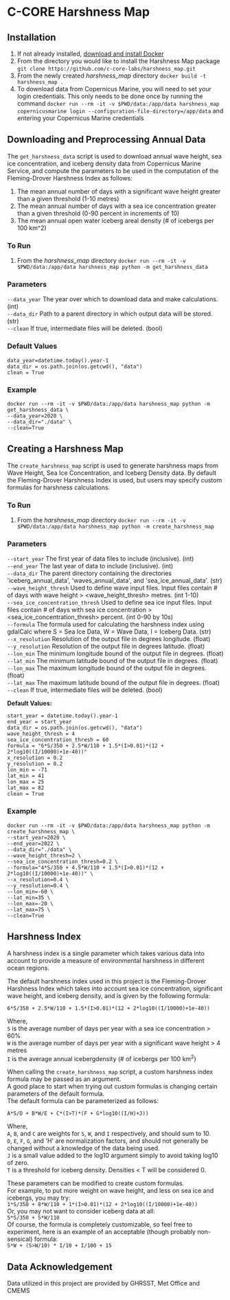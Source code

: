# C-CORE Harshness Map

## Installation

1. If not already installed, [download and install Docker](https://docs.docker.com/engine/install/)
2. From the directory you would like to install the Harshness Map package `git clone https://github.com/c-core-labs/harshness_map.git`
3. From the newly created *harshness_map* directory `docker build -t harshness_map .`
4. To download data from Copernicus Marine, you will need to set your login credentials. This only needs to be done once by running the command `docker run --rm -it -v $PWD/data:/app/data harshness_map copernicusmarine login --configuration-file-directory=/app/data` and entering your Copernicus Marine credentials

## Downloading and Preprocessing Annual Data
The `get_harshness_data` script is used to download annual wave height, sea ice concentration, and iceberg density data
from Copernicus Marine Service, and compute the parameters to be used in the computation of the 
Fleming-Drover Harshness Index as follows:
1. The mean annual number of days with a significant wave height greater than a given threshold (1-10 metres)
2. The mean annual number of days with a sea ice concentration greater than a given threshold (0-90 percent in increments of 10)
3. The mean annual open water iceberg areal density (# of icebergs per 100 km^2)

### To Run
1. From the *harshness_map* directory `docker run --rm -it -v $PWD/data:/app/data harshness_map python -m get_harshness_data`

### Parameters
`--data_year` The year over which to download data and make calculations. (int)  
`--data_dir` Path to a parent directory in which output data will be stored. (str)  
`--clean` If true, intermediate files will be deleted. (bool)  

### Default Values
```
data_year=datetime.today().year-1  
data_dir = os.path.join(os.getcwd(), "data")  
clean = True
```

### Example
```
docker run --rm -it -v $PWD/data:/app/data harshness_map python -m get_harshness_data \  
--data_year=2020 \
--data_dir="./data" \  
--clean=True
```
## Creating a Harshness Map
The `create_harshness_map` script is used to generate harshness maps from Wave Height, Sea Ice Concentration, and Iceberg Density data.
By default the Fleming-Drover Harshness Index is used, but users may specify custom formulas for harshness calculations.

### To Run
1. From the *harshness_map* directory `docker run --rm -it -v $PWD/data:/app/data harshness_map python -m create_harshness_map`

### Parameters
`--start_year` The first year of data files to include (inclusive). (int)  
`--end_year` The last year of data to include (inclusive). (int)  
`--data_dir` The parent directory containing the directories 'iceberg_annual_data', 'waves_annual_data', and 'sea_ice_annual_data'. (str)  
`--wave_height_thresh` Used to define wave input files. Input files contain # of days with wave height > <wave_height_thresh> metres. (int 1-10)  
`--sea_ice_concentration_thresh` Used to define sea ice input files. Input files contain # of days with sea ice concentration > <sea_ice_concentration_thresh> percent. (int 0-90 by 10s)  
`--formula` The formula used for calculating the harshness index using gdalCalc where S = Sea Ice Data, W = Wave Data, I = Iceberg Data. (str)  
`--x_resolution` Resolution of the output file in degrees longitude. (float)  
`--y_resolution` Resolution of the output file in degrees latitude. (float)  
`--lon_min` The minimum longitude bound of the output file in degrees. (float)  
`--lat_min` The minimum latitude bound of the output file in degrees. (float)  
`--lon_max` The maximum longitude bound of the output file in degrees. (float)  
`--lat_max` The maximum latitude bound of the output file in degrees. (float)  
`--clean` If true, intermediate files will be deleted. (bool)  

**Default Values:**  
```
start_year = datetime.today().year-1  
end_year = start_year  
data_dir = os.path.join(os.getcwd(), "data")  
wave_height_thresh = 4  
sea_ice_concentration_thresh = 60  
formula = "6*S/350 + 2.5*W/110 + 1.5*(I>0.01)*(12 + 2*log10((I/10000)+1e-40))"  
x_resolution = 0.2  
y_resolution = 0.2  
lon_min = -71  
lat_min = 41  
lon_max = 25  
lat_max = 82  
clean = True  
```

### Example
```
docker run --rm -it -v $PWD/data:/app/data harshness_map python -m create_harshness_map \
--start_year=2020 \
--end_year=2022 \
--data_dir="./data" \  
--wave_height_thresh=2 \
--sea_ice_concentration_thresh=0.2 \
--formula="4*S/350 + 4.5*W/110 + 1.5*(I>0.01)*(12 + 2*log10((I/10000)+1e-40))" \
--x_resolution=0.4 \
--y_resolution=0.4 \
--lon_min=-60 \
--lat_min=35 \
--lon_max=-20 \
--lat_max=75 \
--clean=True
```

## Harshness Index
A harshness index is a single parameter which takes various data into account to provide a measure of environmental harshness in different ocean regions.  
  
The default harshness index used in this project is the Fleming-Drover Harshness Index which takes into account sea ice concentration, significant wave height, and iceberg density, and is given by the following formula:  
  
`6*S/350 + 2.5*W/110 + 1.5*(I>0.01)*(12 + 2*log10((I/10000)+1e-40))`  
  
Where,  
`S` is the average number of days per year with a sea ice concentration > 60%  
`W` is the average number of days per year with a significant wave height > 4 metres  
`I` is the average annual icebergdensity (# of icebergs per 100 km<sup>2</sup>)  
  
When calling the `create_harshness_map` script, a custom harshness index formula may be passed as an argument.  
A good place to start when trying out custom formulas is changing certain parameters of the default formula.  
The default formula can be parameterized as follows:  
  
`A*S/D + B*W/E + C*(I>T)*(F + G*log10((I/H)+J))`  

Where,  
`A`, `B`, and `C` are weights for `S`, `W`, and `I` respectively, and should sum to 10.  
`D`, `E`, `F`, `G`, and 'H' are normalization factors, and should not generally be changed without a knowledge of the data being used.  
`J` is a small value added to the log10 argument simply to avoid taking log10 of zero.  
`T` is a threshold for iceberg density. Densities < T will be considered 0.  

These parameters can be modified to create custom formulas.  
For example, to put more weight on wave height, and less on sea ice and icebergs, you may try:  
`1*S/350 + 8*W/110 + 1*(I>0.01)*(12 + 2*log10((I/10000)+1e-40))`  
Or, you may not want to consider iceberg data at all:  
`5*S/350 + 5*W/110`  
Of course, the formula is completely customizable, so feel free to experiment, here is an example of an acceptable (though probably non-sensical) formula:  
`S*W + (S>W/10) * I/10 + I/100 + 15` 



## Data Acknowledgement
Data utilized in this project are provided by GHRSST, Met Office and CMEMS


